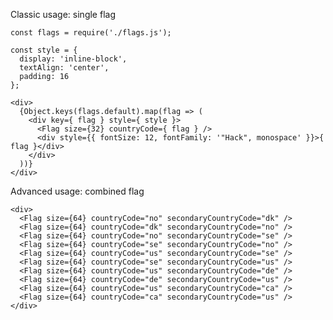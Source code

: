 Classic usage: single flag

    const flags = require('./flags.js');

    const style = {
      display: 'inline-block',
      textAlign: 'center',
      padding: 16
    };

    <div>
      {Object.keys(flags.default).map(flag => (
        <div key={ flag } style={ style }>
          <Flag size={32} countryCode={ flag } />
          <div style={{ fontSize: 12, fontFamily: '"Hack", monospace' }}>{ flag }</div>
        </div>
      ))}
    </div>

Advanced usage: combined flag

    <div>
      <Flag size={64} countryCode="no" secondaryCountryCode="dk" />
      <Flag size={64} countryCode="dk" secondaryCountryCode="no" />
      <Flag size={64} countryCode="no" secondaryCountryCode="se" />
      <Flag size={64} countryCode="se" secondaryCountryCode="no" />
      <Flag size={64} countryCode="us" secondaryCountryCode="se" />
      <Flag size={64} countryCode="se" secondaryCountryCode="us" />
      <Flag size={64} countryCode="us" secondaryCountryCode="de" />
      <Flag size={64} countryCode="de" secondaryCountryCode="us" />
      <Flag size={64} countryCode="us" secondaryCountryCode="ca" />
      <Flag size={64} countryCode="ca" secondaryCountryCode="us" />
    </div>
